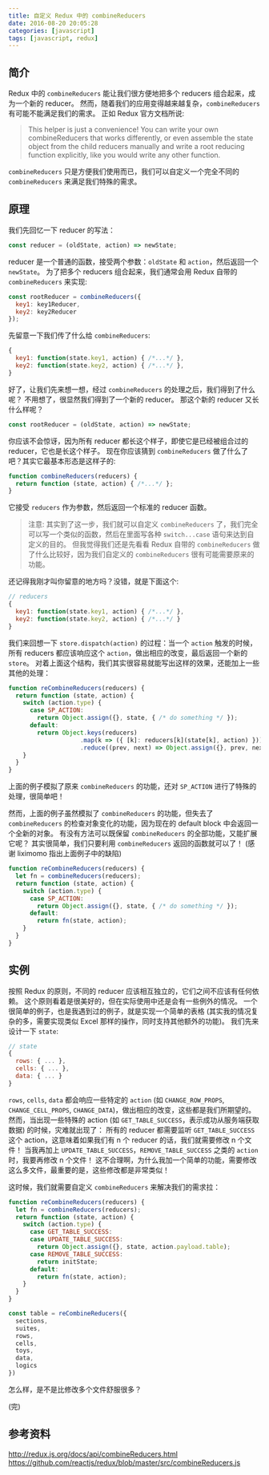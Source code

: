 ```yaml
---
title: 自定义 Redux 中的 combineReducers
date: 2016-08-20 20:05:28
categories: [javascript]
tags: [javascript, redux]
---
```


## 简介
Redux 中的 `combineReducers` 能让我们很方便地把多个 reducers 组合起来，成为一个新的 reducer。 
然而，随着我们的应用变得越来越复杂，`combineReducers` 有可能不能满足我们的需求。
正如 Redux 官方文档所说:

> This helper is just a convenience! You can write your own combineReducers that works differently, or even assemble the state object from the child reducers manually and write a root reducing function explicitly, like you would write any other function.

`combineReducers` 只是方便我们使用而已，我们可以自定义一个完全不同的 `combineReducers` 来满足我们特殊的需求。

## 原理
我们先回忆一下 reducer 的写法：

```js
const reducer = (oldState, action) => newState;
```

reducer 是一个普通的函数，接受两个参数：`oldState` 和 `action`，然后返回一个 `newState`。
为了把多个 reducers 组合起来，我们通常会用 Redux 自带的 `combineReducers` 来实现:

```js
const rootReducer = combineReducers({
  key1: key1Reducer,
  key2: key2Reducer
});
```

先留意一下我们传了什么给 `combineReducers`:
```js
{
  key1: function(state.key1, action) { /*...*/ },
  key2: function(state.key2, action) { /*...*/ },
}
```

好了，让我们先来想一想，经过 `combineReducers` 的处理之后，我们得到了什么呢？
不用想了，很显然我们得到了一个新的 reducer。
那这个新的 reducer 又长什么样呢？
```js
const rootReducer = (oldState, action) => newState;
```

你应该不会惊讶，因为所有 reducer 都长这个样子，即使它是已经被组合过的 reducer，它也是长这个样子。
现在你应该猜到 `combineReducers` 做了什么了吧？其实它最基本形态是这样子的:

```js
function combineReducers(reducers) {
  return function (state, action) { /*...*/ };
}
```

它接受 `reducers` 作为参数，然后返回一个标准的 reducer 函数。

> 注意:
> 其实到了这一步，我们就可以自定义 `combineReducers` 了，我们完全可以写一个类似的函数，然后在里面写各种 `switch...case` 语句来达到自定义的目的。
> 但我觉得我们还是先看看 Redux 自带的 `combineReducers` 做了什么比较好，因为我们自定义的 `combineReducers` 很有可能需要原来的功能。

还记得我刚才叫你留意的地方吗？没错，就是下面这个:
```js
// reducers
{
  key1: function(state.key1, action) { /*...*/ },
  key2: function(state.key2, action) { /*...*/ }
}
```

我们来回想一下 `store.dispatch(action)` 的过程：当一个 `action` 触发的时候，所有 reducers 都应该响应这个 `action`，做出相应的改变，最后返回一个新的 `store`。
对着上面这个结构，我们其实很容易就能写出这样的效果，还能加上一些其他的处理：

```js
function reCombineReducers(reducers) {
  return function (state, action) {
    switch (action.type) {
      case SP_ACTION:
        return Object.assign({}, state, { /* do something */ });
      default:
        return Object.keys(reducers)
                    .map(k => ({ [k]: reducers[k](state[k], action) }))
                    .reduce((prev, next) => Object.assign({}, prev, next));
    }
  }
}
```

上面的例子模拟了原来 `combineReducers` 的功能，还对 `SP_ACTION` 进行了特殊的处理，很简单吧！

然而，上面的例子虽然模拟了 `combineReducers` 的功能，但失去了 `combineReducers` 的检查对象变化的功能，因为现在的 default block 中会返回一个全新的对象。
有没有方法可以既保留 `combineReducers` 的全部功能，又能扩展它呢？
其实很简单，我们只要利用 `combineReducers` 返回的函数就可以了！
(感谢 liximomo 指出上面例子中的缺陷)

```js
function reCombineReducers(reducers) {
  let fn = combineReducers(reducers);
  return function (state, action) {
    switch (action.type) {
      case SP_ACTION:
        return Object.assign({}, state, { /* do something */ });
      default:
        return fn(state, action);
    }
  }
}
```


## 实例
按照 Redux 的原则，不同的 reducer 应该相互独立的，它们之间不应该有任何依赖。
这个原则看着是很美好的，但在实际使用中还是会有一些例外的情况。
一个很简单的例子，也是我遇到过的例子，就是实现一个简单的表格 (其实我的情况复杂的多，需要实现类似 Excel 那样的操作，同时支持其他额外的功能)。
我们先来设计一下 `state`:

```js
// state
{
  rows: { ... },
  cells: { ... },
  data: { ... }
}
```

`rows`, `cells`, `data` 都会响应一些特定的 `action` (如 `CHANGE_ROW_PROPS`, `CHANGE_CELL_PROPS`, `CHANGE_DATA`)，做出相应的改变，这些都是我们所期望的。
然而，当出现一些特殊的 action (如 `GET_TABLE_SUCCESS`，表示成功从服务端获取数据) 的时候，灾难就出现了：
所有的 reducer 都需要监听 `GET_TABLE_SUCCESS` 这个 action，这意味着如果我们有 n 个 reducer 的话，我们就需要修改 n 个文件！
当我再加上 `UPDATE_TABLE_SUCCESS`，`REMOVE_TABLE_SUCCESS` 之类的 `action` 时，我要再修改 n 个文件！
这不合理啊，为什么我加一个简单的功能，需要修改这么多文件，最重要的是，这些修改都是非常类似！

这时候，我们就需要自定义 `combineReducers` 来解决我们的需求拉：

```js
function reCombineReducers(reducers) {
  let fn = combineReducers(reducers);
  return function (state, action) {
    switch (action.type) {
      case GET_TABLE_SUCCESS:
      case UPDATE_TABLE_SUCCESS:
        return Object.assign({}, state, action.payload.table);
      case REMOVE_TABLE_SUCCESS:
        return initState;
      default:
        return fn(state, action);
    }
  }
}

const table = reCombineReducers({
  sections,
  suites,
  rows,
  cells,
  toys,
  data,
  logics
})
```

怎么样，是不是比修改多个文件舒服很多？

(完)


## 参考资料
http://redux.js.org/docs/api/combineReducers.html
https://github.com/reactjs/redux/blob/master/src/combineReducers.js
